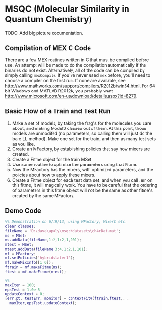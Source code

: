 MSQC (Molecular Similarity in Quantum Chemistry)
================================================

TODO: Add big picture documentation.

Compilation of MEX C Code
-------------------------

There are a few MEX routines written in C that must be compiled before use. An attempt will be made to do the compilation automatically if the binaries do not exist. Alternatively, all of the code can be compiled by simply calling `mexCompile`. If you've never used `mex` before, you'll need to choose a compiler on the first run. If none are available, see http://www.mathworks.com/support/compilers/R2012b/win64.html. For 64 bit Windows and MATLAB R2012b, you probably want http://www.microsoft.com/en-us/download/details.aspx?id=8279.

Basic Flow of a Train and Test Run
----------------------------------

1. Make a set of models, by taking the frag's for the molecules you care about, and making Model3 classes out of them. At this point, those models are unmodifed (no parameters, so calling them will just do the bare LL method).  Make one set for the train, and then as many test sets as you like.
2. Create an MFactory, by establishing policies that say how mixers are created.
3. Create a Fitme object for the train MSet
4. Use some routine to optimize the parameters using that Fitme.
5. Now the MFactory has the mixers, with optimized parameters, and the policies about how to apply these mixers.
6. Create a Fitme object for each test data set, and when you call .err on this fitme, it will magically work.  You have to be careful that the ordering of parameters in this fitme object will not be the same as other fitme's created by the same MFactory.

Demo Code
---------

```matlab
%% Demonstration on 6/19/13, using MFactory, MixerC etc.
clear classes;
fileName = 'D:\dave\apoly\msqc\datasets\ch4rDat.mat';
ms = MSet;
ms.addData(fileName,1:2,1:2,1,101);
mtest = MSet;
mtest.addData(fileName,3:4,1:2,1,101);
mf = MFactory;
mf.setPolicies('hybridslater1');
mf.makeMixInfo([1 6]);
ftrain = mf.makeFitme(ms);
ftest = mf.makeFitme(mtest);

%%
maxIter = 100;
epsTest = 1.0e-5
updateContext = 0;
[err,pt, testErr, monitor] = contextFit4(ftrain,ftest,...
  maxIter,epsTest,updateContext);
```
